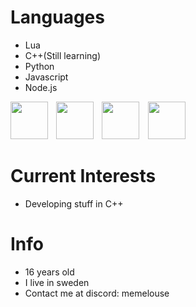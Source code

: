 # Languages
- Lua
- C++(Still learning)
- Python
- Javascript
- Node.js

<img align="left" style="padding-right:10px;" src="https://cdn.discordapp.com/attachments/1046837773790883912/1106351381931118652/Lua-Logo.png" width="60" height="60"> 
<img align="left" style="padding-right:10px;" src="https://cdn.discordapp.com/attachments/1046837773790883912/1106351763625361428/Untitled-5.png" width="60" height="60">
<img style="padding-right:10px;" src="https://upload.wikimedia.org/wikipedia/commons/thumb/6/6a/JavaScript-logo.png/800px-JavaScript-logo.png" width="60" height="60">
<img style="padding-right:10px;" src="https://www.javatpoint.com/js/nodejs/images/node-js-tutorial.png" width="60" height="60">

# Current Interests
- Developing stuff in C++

# Info
- 16 years old
- I live in sweden
- Contact me at discord: memelouse
